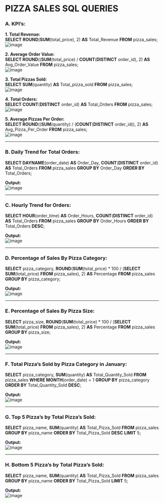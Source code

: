 # PIZZA SALES SQL QUERIES
### A. KPI’s:
__1. Total Revenue:__<br>
__SELECT__ __ROUND__(__SUM__(total_price), 2) __AS__ Total_Revenue __FROM__ pizza_sales;<br>
![image](https://github.com/mohangowda8055/Data-Analysis-Excel-SQL/assets/125982691/9db68b1f-dc0a-436e-ad29-0f232fc501ec)

__2. Average Order Value:__<br>
__SELECT ROUND__((__SUM__(total_price) / __COUNT__(__DISTINCT__ order_id), 2) __AS__ Avg_Order_Value __FROM__ pizza_sales;<br>
![image](https://github.com/mohangowda8055/Data-Analysis-Excel-SQL/assets/125982691/4eae3a7c-92e7-486f-be54-0b2f37e8630f)

__3. Total Pizzas Sold:__<br>
__SELECT SUM__(quantity) __AS__ Total_pizza_sold __FROM__ pizza_sales;<br>
![image](https://github.com/mohangowda8055/Data-Analysis-Excel-SQL/assets/125982691/562c9fd3-ee6b-4202-ac19-a78d4a1cc494)

__4. Total Orders:__<br>
__SELECT COUNT__(__DISTINCT__ order_id) __AS__ Total_Orders __FROM__ pizza_sales;<br>
![image](https://github.com/mohangowda8055/Data-Analysis-Excel-SQL/assets/125982691/21c72c6c-2737-4c0b-b7b8-8874babb3011)

__5. Average Pizzas Per Order:__<br>
__SELECT ROUND__((__SUM__(quantity) / (__COUNT__(__DISTINCT__ order_id)), 2) 
__AS__ Avg_Pizza_Per_Order
__FROM__ pizza_sales;<br>
![image](https://github.com/mohangowda8055/Data-Analysis-Excel-SQL/assets/125982691/2338b8a5-1b52-4204-8752-b95c28eb7c3c)
- - - - 
### B. Daily Trend for Total Orders:
__SELECT DAYNAME__(order_date) __AS__ Order_Day, __COUNT__(__DISTINCT__ order_id) __AS__ Total_Orders 
__FROM__ pizza_sales
__GROUP BY__ Order_Day
__ORDER BY__ Total_Orders;<br>

__Output:__<br>
![image](https://github.com/mohangowda8055/Data-Analysis-Excel-SQL/assets/125982691/91e635b1-6177-4598-8faa-7c932eff80b6)
- - - -
### C. Hourly Trend for Orders:
__SELECT HOUR__(order_time) __AS__ Order_Hours, __COUNT__(__DISTINCT__ order_id) __AS__ Total_Orders
__FROM__ pizza_sales
__GROUP BY__ Order_Hours
__ORDER BY__ Total_Orders __DESC__;<br>

__Output:__<br>
![image](https://github.com/mohangowda8055/Data-Analysis-Excel-SQL/assets/125982691/671a3967-5d46-4970-be03-d08122157113)
- - - -
### D. Percentage of Sales By Pizza Category:
__SELECT__ pizza_category,
__ROUND__(__SUM__(total_price) * 100 / (__SELECT SUM__(total_price) __FROM__ pizza_sales), 2) __AS__ Percentage
__FROM__ pizza_sales
__GROUP BY__ pizza_category;<br>

__Output:__<br>
![image](https://github.com/mohangowda8055/Data-Analysis-Excel-SQL/assets/125982691/fb5661ad-4f0c-4117-8c5a-4e218edb6b1a)
 - - - - 
### E. Percentage of Sales By Pizza Size:
__SELECT__ pizza_size,
__ROUND__(__SUM__(total_price) * 100 / (__SELECT SUM__(total_price) __FROM__ pizza_sales), 2) __AS__ Percentage
__FROM__ pizza_sales
__GROUP BY__ pizza_size;<br>

__Output:__<br>
![image](https://github.com/mohangowda8055/Data-Analysis-Excel-SQL/assets/125982691/7a839be1-e694-4dd1-8be5-754a8ec30ac2)
- - - - 
### F. Total Pizza’s Sold by Pizza Category in January: 
__SELECT__ pizza_category, __SUM__(quantity) __AS__ Total_Quantity_Sold
__FROM__ pizza_sales
__WHERE MONTH__(order_date) = 1
__GROUP BY__ pizza_category
__ORDER BY__ Total_Quantity_Sold __DESC__;

__Output:__<br>
![image](https://github.com/mohangowda8055/Data-Analysis-Excel-SQL/assets/125982691/54c6923f-8515-48cc-9670-1336afdc1798)
- - - -
### G. Top 5 Pizza’s by Total Pizza’s Sold:
__SELECT__ pizza_name, __SUM__(quantity) __AS__ Total_Pizza_Sold
__FROM__ pizza_sales
__GROUP BY__ pizza_name
__ORDER BY__ Total_Pizza_Sold __DESC__
__LIMIT__ 5;

__Output:__<br>
![image](https://github.com/mohangowda8055/Data-Analysis-Excel-SQL/assets/125982691/e38f03eb-603c-4e78-bb08-f7da4cdd9442)
- - - - 
### H. Bottom 5 Pizza’s by Total Pizza’s Sold:
__SELECT__ pizza_name, __SUM__(quantity) __AS__ Total_Pizza_Sold
__FROM__ pizza_sales
__GROUP BY__ pizza_name
__ORDER BY__ Total_Pizza_Sold
__LIMIT__ 5;

__Output:__<br>
![image](https://github.com/mohangowda8055/Data-Analysis-Excel-SQL/assets/125982691/0c27407a-033c-4184-9410-752bda756854)



